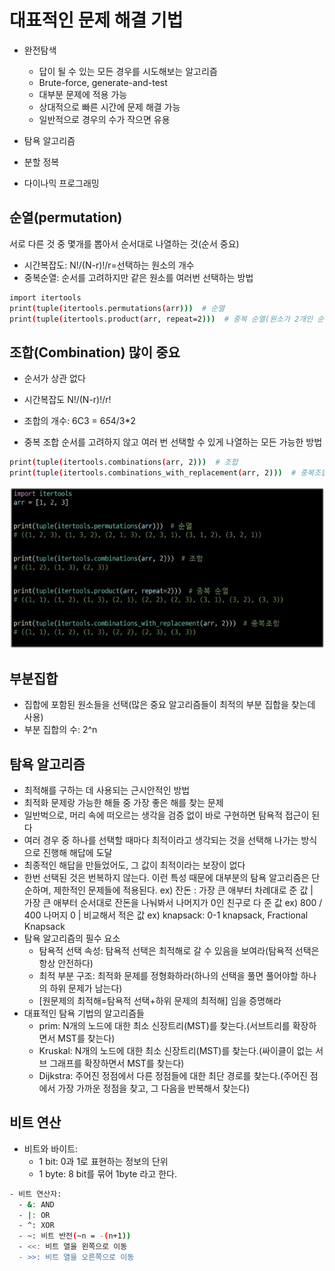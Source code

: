 # 대표적인 문제 해결 기법
- 완전탐색
  - 답이 될 수 있는 모든 경우를 시도해보는 알고리즘
  - Brute-force, generate-and-test
  - 대부분 문제에 적용 가능
  - 상대적으로 빠른 시간에 문제 해결 가능
  - 일반적으로 경우의 수가 작으면 유용

- 탐욕 알고리즘

- 분할 정복

- 다이나믹 프로그래밍

## 순열(permutation)
서로 다른 것 중 몇개를 뽑아서 순서대로 나열하는 것(순서 중요)
- 시간복잡도: N!/(N-r)!/r=선택하는 원소의 개수
- 중복순열: 순서를 고려하지만 같은 원소를 여러번 선택하는 방법
```bash
import itertools
print(tuple(itertools.permutations(arr)))  # 순열
print(tuple(itertools.product(arr, repeat=2)))  # 중복 순열(원소가 2개인 순열들)
```
## 조합(Combination) 많이 중요
  - 순서가 상관 없다
  - 시간복잡도 N!/(N-r)!/r!
  - 조합의 개수: 6C3 = 6*5*4/3*2

- 중복 조합
순서를 고려하지 않고 여러 번 선택할 수 있게 나열하는 모든 가능한 방법
```bash
print(tuple(itertools.combinations(arr, 2)))  # 조합
print(tuple(itertools.combinations_with_replacement(arr, 2)))  # 중복조합
```
![1](img/itertools.jpg)

## 부분집합
- 집합에 포함된 원소들을 선택(많은 중요 알고리즘들이 최적의 부분 집합을 찾는데 사용)
- 부분 집합의 수: 2^n


## 탐욕 알고리즘
- 최적해를 구하는 데 사용되는 근시안적인 방법
- 최적화 문제랑 가능한 해들 중 가장 좋은 해를 찾는 문제
- 일반벅으로, 머리 속에 떠오르는 생각을 검증 없이 바로 구현하면 탐욕적 접근이 된다
- 여러 경우 중 하나를 선택할 때마다 최적이라고 생각되는 것을 선택해 나가는 방식으로 진행해 해답에 도달
- 최종적인 해답을 만들었어도, 그 값이 최적이라는 보장이 없다
- 한번 선택된 것은 번복하지 않는다. 이런 특성 때문에 대부분의 탐욕 알고리즘은 단순하며, 제한적인 문제들에 적용된다.
ex) 잔돈 : 가장 큰 애부터 차례대로 준 값 |  
  가장 큰 애부터 순서대로 잔돈을 나눠봐서 나머지가 0인 친구로 다 준 값 ex) 800 / 400 나머지 0 | 비교해서 적은 값
ex) knapsack: 0-1 knapsack, Fractional Knapsack
- 탐욕 알고리즘의 필수 요소
  - 탐욕적 선택 속성: 탐욕적 선택은 최적해로 갈 수 있음을 보여라(탐욕적 선택은 항상 안전하다)
  - 최적 부분 구조: 최적화 문제를 정형화하라(하나의 선택을 풀면 풀어야할 하나의 하위 문제가 남는다)
  - [원문제의 최적해=탐욕적 선택+하위 문제의 최적해] 임을 증명해라
- 대표적인 탐욕 기법의 알고리즘들
  - prim: N개의 노드에 대한 최소 신장트리(MST)를 찾는다.(서브트리를 확장하면서 MST를 찾는다)
  - Kruskal: N개의 노드에 대한 최소 신장트리(MST)를 찾는다.(싸이클이 없는 서브 그래프를 확장하면서 MST를 찾는다)
  - Dijkstra: 주어진 정점에서 다른 정점들에 대한 최단 경로를 찾는다.(주어진 점에서 가장 가까운 정점을 찾고, 그 다음을 반복해서 찾는다)
## 비트 연산
- 비트와 바이트:
  - 1 bit: 0과 1로 표현하는 정보의 단위
  - 1 byte: 8 bit를 묶어 1byte 라고 한다.
```bash
- 비트 연산자:
  - &: AND
  - |: OR
  - ^: XOR
  - ~: 비트 반전(~n = -(n+1))
  - <<: 비트 열을 왼쪽으로 이동
  - >>: 비트 열을 오른쪽으로 이동
```